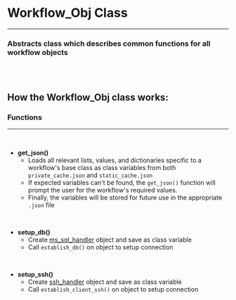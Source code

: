 
# Workflow_Obj Class
_______________________________________

### Abstracts class which describes common functions for all workflow objects

<br />
<br />

## How the Workflow_Obj class works:

### Functions
______

<br />

- **get_json()**
  - Loads all relevant lists, values, and dictionaries specific to a workflow's base class as class variables from both `private_cache.json` and `static_cache.json`
  - If expected variables can't be found, the `get_json()` function will prompt the user for the workflow's required values.
  - Finally, the variables will be stored for future use in the appropriate `.json` file

<br />

- **setup_db()**
  - Create [ms_sql_handler](ms_sql_handler.md) object and save as class variable
  - Call `establish_db()` on object to setup connection

<br />

- **setup_ssh()**
  - Create [ssh_handler](ssh_handler.md) object and save as class variable
  - Call `establish_client_ssh()` on object to setup connection

